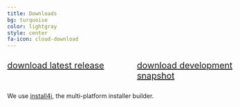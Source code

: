 ```yaml
---
title: Downloads
bg: turquoise
color: lightgray
style: center
fa-icon: cloud-download
---
```



<div style="position: relative; top: -12px; display: table; margin: 0px auto; font-size:20px; width: 600px;">
  <div style="width: 300px; float:left;" class="center">
    <a href="http://www.fosshub.com/JabRef.html"><i class="fa fa-cloud-download fa-5x"></i><br />download latest release</a>
  </div>

  <div style="width: 300px; overflow: hidden;">
    <a href="http://builds.jabref.org/master/"><i class="fa fa-flask fa-5x"></i><br />download development snapshot</a>
  </div>
</div>

We use [install4j], the multi-platform installer builder.

  [install4j]: https://www.ej-technologies.com/products/install4j/overview.html
